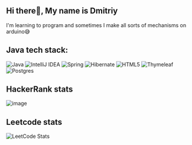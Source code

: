 
## Hi there👋, My name is Dmitriy
I'm learning to program and sometimes I make all sorts of mechanisms on arduino😅
## Java tech stack:
![Java](https://img.shields.io/badge/java-%23ED8B00.svg?style=for-the-badge&logo=openjdk&logoColor=white) ![IntelliJ IDEA](https://img.shields.io/badge/IntelliJIDEA-000000.svg?style=for-the-badge&logo=intellij-idea&logoColor=white) ![Spring](https://img.shields.io/badge/spring-%236DB33F.svg?style=for-the-badge&logo=spring&logoColor=white) ![Hibernate](https://img.shields.io/badge/Hibernate-59666C?style=for-the-badge&logo=Hibernate&logoColor=white) ![HTML5](https://img.shields.io/badge/html5-%23E34F26.svg?style=for-the-badge&logo=html5&logoColor=white)
![Thymeleaf](https://img.shields.io/badge/Thymeleaf-%23005C0F.svg?style=for-the-badge&logo=Thymeleaf&logoColor=white) ![Postgres](https://img.shields.io/badge/postgres-%23316192.svg?style=for-the-badge&logo=postgresql&logoColor=white)

## HackerRank stats
![image](https://github.com/Phaser2028/Phaser2028/assets/43641188/ee90261c-a2ea-4c52-a491-8f3095afe2bd)


## Leetcode stats
![LeetCode Stats](https://leetcode.card.workers.dev/Phaser2028?theme=dark&font=baloo&extension=null)

